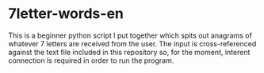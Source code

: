 # 7letter-words-en
This is a beginner python script I put together which spits out anagrams of whatever 7 letters are received from the user. The input is cross-referenced against the text file included in this repository so, for the moment, interent connection is required in order to run the program.
